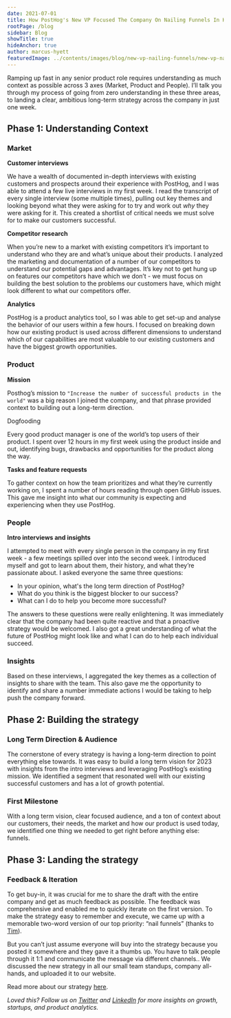 ```yaml
---
date: 2021-07-01
title: How PostHog's New VP Focused The Company On Nailing Funnels In His First Week
rootPage: /blog
sidebar: Blog
showTitle: true
hideAnchor: true
author: marcus-hyett
featuredImage: ../contents/images/blog/new-vp-nailing-funnels/new-vp-nailing-funnels.png
---
```


Ramping up fast in any senior product role requires understanding as much context as possible across 3 axes (Market, Product and People). I’ll talk you through my process of going from zero understanding in these three areas, to landing a clear, ambitious long-term strategy across the company in just one week.

## Phase 1: Understanding Context

### Market

**Customer interviews**

We have a wealth of documented in-depth interviews with existing customers and prospects around their experience with PostHog, and I was able to attend a few live interviews in my first week. I read the transcript of every single interview (some multiple times), pulling out key themes and looking beyond what they were asking for to try and work out _why_ they were asking for it. This created a shortlist of critical needs we must solve for to make our customers successful.

**Competitor research**

When you’re new to a market with existing competitors it’s important to understand who they are and what’s unique about their products. I analyzed the marketing and documentation of a number of our competitors to understand our potential gaps and advantages. It’s key not to get hung up on features our competitors have which we don’t - we must focus on building the best solution to the problems our customers have, which might look different to what our competitors offer.

**Analytics**

PostHog is a product analytics tool, so I was able to get set-up and analyse the behavior of our users within a few hours. I focused on breaking down how our existing product is used across different dimensions to understand which of our capabilities are most valuable to our existing customers and have the biggest growth opportunities.

### Product

**Mission**

Posthog’s mission to `"Increase the number of successful products in the world"` was a big reason I joined the company, and that phrase provided context to building out a long-term direction.

Dogfooding

Every good product manager is one of the world’s top users of their product. I spent over 12 hours in my first week using the product inside and out, identifying bugs, drawbacks and opportunities for the product along the way.

**Tasks and feature requests**

To gather context on how the team prioritizes and what they’re currently working on, I spent a number of hours reading through open GitHub issues. This gave me insight into what our community is expecting and experiencing when they use PostHog.

### People

**Intro interviews and insights**

I attempted to meet with every single person in the company in my first week - a few meetings spilled over into the second week. I introduced myself and got to learn about them, their history, and what they’re passionate about. I asked everyone the same three questions:    

* In your opinion, what's the long term direction of PostHog?
* What do you think is the biggest blocker to our success?
* What can I do to help you become more successful?

The answers to these questions were really enlightening. It was immediately clear that the company had been quite reactive and that a proactive strategy would be welcomed. I also got a great understanding of what the future of PostHog might look like and what I can do to help each individual succeed.

### Insights

Based on these interviews, I aggregated the key themes as a collection of insights to share with the team. This also gave me the opportunity to identify and share a number immediate actions I would be taking to help push the company forward.

## Phase 2: Building the strategy 

### Long Term Direction & Audience

The cornerstone of every strategy is having a long-term direction to point everything else towards. It was easy to build a long term vision for 2023 with insights from the intro interviews and leveraging PostHog’s existing mission. We identified a segment that resonated well with our existing successful customers and has a lot of growth potential.

### First Milestone

With a long term vision, clear focused audience, and a ton of context about our customers, their needs, the market and how our product is used today, we identified one thing we needed to get right before anything else: funnels. 

## Phase 3: Landing the strategy

### Feedback & Iteration

To get buy-in, it was crucial for me to share the draft with the entire company and get as much feedback as possible. The feedback was comprehensive and enabled me to quickly iterate on the first version. To make the strategy easy to remember and execute, we came up with a memorable two-word version of our top priority: “nail funnels” (thanks to [Tim](https://posthog.com/handbook/company/team/marcus-hyett)). 

But you can’t just assume everyone will buy into the strategy because you posted it somewhere and they gave it a thumbs up. You have to talk people through it 1:1 and communicate the message via different channels.. We discussed the new strategy in all our small team standups, company all-hands, and uploaded it to our website.

Read more about our strategy [here](https://posthog.com/handbook/company/team/marcus-hyett).

_Loved this? Follow us on [Twitter](https://twitter.com/posthoghq) and [LinkedIn](https://linkedin.com/company/posthog) for more insights on growth, startups, and product analytics._
